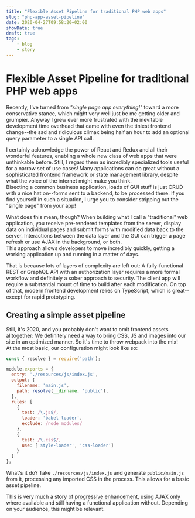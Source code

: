 ```yaml
---
title: "Flexible Asset Pipeline for traditional PHP web apps"
slug: "php-app-asset-pipeline"
date: 2020-04-27T09:58:20+02:00
showDate: true
draft: true
tags: 
    - blog
    - story
---
```

Flexible Asset Pipeline for traditional PHP web apps
====================================================
Recently, I've turned from _"single page app everything!"_ toward a more conservative stance, which might very well just be me
getting older and grumpier. Anyway I grew ever more frustrated with the inevitable development time overhead that came with 
even the tiniest frontend change--the sad and ridiculous climax being half an hour to add an optional query parameter to a 
single API call.

I certainly acknowledge the power of React and Redux and all their wonderful features, enabling a whole new class of web
apps that were unthinkable before. Still, I regard them as incredibly specialized tools useful for a narrow set of use cases! 
Many applications can do great without a sophisticated frontend framework or state management library, despite what the voice
of the internet might make you think.  
Bisecting a common business application, loads of GUI stuff is just CRUD with a nice hat on--forms sent to a backend, to be 
processed there. If you find yourself in such a situation, I urge you to consider stripping out the "single page" from your 
app!

What does this mean, though? When building what I call a "traditional" web application, you receive pre-rendered templates from
the server, display data on individual pages and submit forms with modified data back to the server. Interactions between
the data layer and the GUI can trigger a page refresh or use AJAX in the background, or both.  
This approach allows developers to move incredibly quickly, getting a working application up and running in a matter of days.

That is because lots of layers of complexity are left out: A fully-functional REST or GraphQL API with an authorization layer requires a more formal workflow and definitely a sober approach to security. The client app will require a substantial mount of time to build after each modification. On top of that, modern frontend development relies on TypeScript, which is great--except for rapid prototyping.

Creating a simple asset pipeline
--------------------------------
Still, it's 2020, and you probably don't want to omit frontend assets alltogether: We definitely need a way to bring CSS, JS and images into our site in an optimized manner. So it's time to throw webpack into the mix!  
At the most basic, our configuration might look like so:
```js
const { resolve } = require('path');

module.exports = {
  entry: './resources/js/index.js',
  output: {
    filename: 'main.js',
    path: resolve(__dirname, 'public'),
  },
  rules: [
    {
      test: /\.js$/,
      loader: 'babel-loader',
      exclude: /node_modules/
    },
    {
      test: /\.css$/,
      use: ['style-loader', 'css-loader']
    }
  ]
};
```
What's it do? Take `./resources/js/index.js` and generate `public/main.js` from it, processing any imported CSS in the process. 
This allows for a basic asset pipeline.


This is very much a story of 
[progressive enhancement](https://developer.mozilla.org/en-US/docs/Glossary/Progressive_Enhancement), using AJAX only where 
available and still having a functional application without. Depending on your audience, this might be relevant.  

